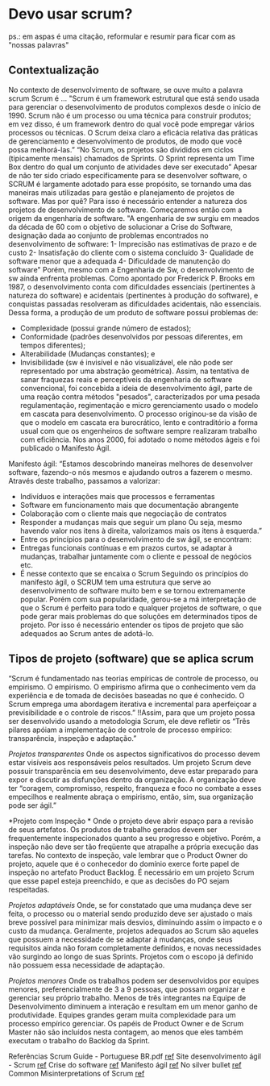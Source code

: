 # Devo usar scrum?
ps.: em aspas é uma citação, reformular e resumir para ficar com as "nossas palavras"

## Contextualização
No contexto de desenvolvimento de software, se ouve muito a palavra scrum
Scrum é …
"Scrum é um framework estrutural que está sendo usada para gerenciar o desenvolvimento de produtos complexos desde o início de 1990. Scrum não é um processo ou uma técnica para construir produtos; em vez disso, é um framework dentro do qual você pode empregar vários processos ou técnicas. O Scrum deixa claro a eficácia relativa das práticas de gerenciamento e desenvolvimento de produtos, de modo que você possa melhorá-las.”
“No Scrum, os projetos são divididos em ciclos (tipicamente mensais) chamados de Sprints. O Sprint representa um Time Box dentro do qual um conjunto de atividades deve ser executado” 
Apesar de não ter sido criado especificamente para se desenvolver software, o SCRUM é largamente adotado para esse propósito, se tornando uma das maneiras mais utilizadas para gestão e planejamento de projetos de software.
Mas por quê?
Para isso é necessário entender a natureza dos projetos de desenvolvimento de software. Começaremos então com a origem da engenharia de software.
"A engenharia de sw surgiu em meados da década de 60 com o objetivo de solucionar a Crise do Software, designação dada ao conjunto de problemas encontrados no desenvolvimento de software:
1- Imprecisão nas estimativas de prazo e de custo
2- Insatisfação do cliente com o sistema concluído
3- Qualidade de software menor que a adequada
4- Dificuldade de manutenção do software"
Porém, mesmo com a Engenharia de Sw, o desenvolvimento de sw ainda enfrenta problemas. Como apontado por Frederick P. Brooks em 1987, o desenvolvimento conta com dificuldades essenciais (pertinentes à natureza do software) e acidentais (pertinentes à produção do software), e conquistas passadas resolveram as dificuldades acidentais, não essenciais. Dessa forma, a produção de um produto de software possui problemas de:
- Complexidade (possui grande número de estados);
- Conformidade (padrões desenvolvidos por pessoas diferentes, em tempos diferentes);
- Alterabilidade (Mudanças constantes); e
- Invisibilidade (sw é invisível e não visualizável, ele não pode ser representado por uma abstração geométrica).
Assim, na tentativa de sanar fraquezas reais e perceptíveis da engenharia de software convencional, foi concebida a ideia de desenvolvimento ágil, parte de uma reação contra métodos "pesados", caracterizados por uma pesada regulamentação, regimentação e micro gerenciamento usado o modelo em cascata para desenvolvimento. O processo originou-se da visão de que o modelo em cascata era burocrático, lento e contraditório a forma usual com que os engenheiros de software sempre realizaram trabalho com eficiência. Nos anos 2000, foi adotado o nome métodos ágeis e foi publicado o Manifesto Ágil.

Manifesto ágil: “Estamos descobrindo maneiras melhores de desenvolver software, fazendo-o nós mesmos e ajudando outros a fazerem o mesmo. Através deste trabalho, passamos a valorizar:
- Indivíduos e interações mais que processos e ferramentas
- Software em funcionamento mais que documentação abrangente
- Colaboração com o cliente mais que negociação de contratos
- Responder a mudanças mais que seguir um plano
Ou seja, mesmo havendo valor nos itens à direita, valorizamos mais os itens à esquerda.”
- Entre os princípios para o desenvolvimento de sw ágil, se encontram:
- Entregas funcionais contínuas e em prazos curtos, se adaptar à mudanças, trabalhar juntamente com o cliente e pessoal de negócios etc.
- É nesse contexto que se encaixa o Scrum
Seguindo os princípios do manifesto ágil, o SCRUM tem uma estrutura que serve ao desenvolvimento de software muito bem e se tornou extremamente popular. Porém com sua popularidade, gerou-se a má interpretação de que o Scrum é perfeito para todo e qualquer projetos de software, o que pode gerar mais problemas do que soluções em determinados tipos de projeto. Por isso é necessário entender os tipos de projeto que são adequados ao Scrum antes de adotá-lo.

## Tipos de projeto (software) que se aplica scrum
“Scrum é fundamentado nas teorias empíricas de controle de processo, ou empirismo. O empirismo. O empirismo afirma que o conhecimento vem da experiência e de tomada de decisões baseadas no que é conhecido. O Scrum emprega uma abordagem iterativa e incremental para aperfeiçoar a previsibilidade e o controle de riscos.”
!!Assim, para que um projeto possa ser desenvolvido usando a metodologia Scrum, ele deve refletir os “Três pilares apóiam a implementação de controle de processo empírico: transparência, inspeção e adaptação.”

*Projetos transparentes*
Onde os aspectos significativos do processo devem estar visíveis aos responsáveis pelos resultados.
Um projeto Scrum deve possuir transparência em seu desenvolvimento, deve estar preparado para expor e discutir as disfunções dentro da organização. A organização deve ter “coragem, compromisso, respeito, franqueza e foco no combate a esses empecilhos e realmente abraça o empirismo, então, sim, sua organização pode ser ágil.” 

*Projeto com Inspeção *
Onde o projeto deve abrir espaço para a revisão de seus artefatos. Os produtos de trabalho gerados devem ser frequentemente inspecionados quanto a seu progresso e objetivo. Porém, a inspeção não deve ser tão freqüente que atrapalhe a própria execução das tarefas.
No contexto de inspeção, vale lembrar que o Product Owner do projeto, aquele que é o conhecedor do domínio exerce forte papel de inspeção no artefato Product Backlog. É necessário em um projeto Scrum que esse papel esteja preenchido, e que as decisões do PO sejam respeitadas.

*Projetos adaptáveis*
Onde, se for constatado que uma mudança deve ser feita, o processo ou o material sendo produzido deve ser ajustado o mais breve possível para minimizar mais desvios, diminuindo assim o impacto e o custo da mudança.
Geralmente, projetos adequados ao Scrum são aqueles que possuem a necessidade de se adaptar à mudanças, onde seus requisitos ainda não foram completamente definidos, e novas necessidades vão surgindo ao longo de suas Sprints. Projetos com o escopo já definido não possuem essa necessidade de adaptação.

*Projetos menores*
Onde os trabalhos podem ser desenvolvidos por equipes menores, preferencialmente de 3 a 9 pessoas, que possam organizar e gerenciar seu próprio trabalho. Menos de três integrantes na Equipe de Desenvolvimento diminuem a interação e resultam em um menor ganho de produtividade. Equipes grandes geram muita complexidade para um processo empírico gerenciar. Os papéis de Product Owner e de Scrum Master não são incluídos nesta contagem, ao menos que eles também executam o trabalho do Backlog da Sprint.

Referências
Scrum Guide - Portuguese BR.pdf  [ref](https://github.com/NelsonWilliam/metodo/blob/master/referencias/Scrum/Scrum%20Guide%20-%20Portuguese%20BR.pdf)
Site desenvolvimento ágil - Scrum [ref](https://www.desenvolvimentoagil.com.br/scrum/)
Crise do software [ref](https://pt.wikipedia.org/wiki/Crise_do_software)
Manifesto ágil [ref](http://www.manifestoagil.com.br/index.html)
No silver bullet [ref](https://en.wikipedia.org/wiki/No_Silver_Bullet)
Common Misinterpretations of Scrum [ref](https://www.scrum.org/resources/blog/common-misinterpretations-scrum)
